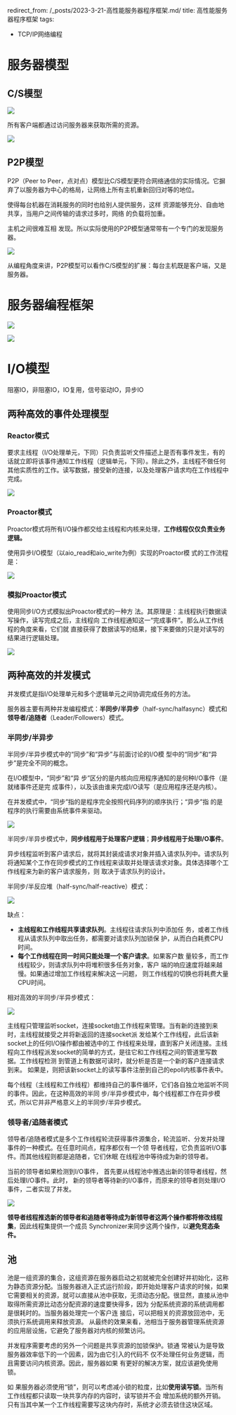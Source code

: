 redirect_from: /_posts/2023-3-21-高性能服务器程序框架.md/
title: 高性能服务器程序框架
tags:

  - TCP/IP网络编程

# 服务器模型

## C/S模型

![](https://cdn.jsdelivr.net/gh/wenqiangye/yesky_image@main/img/20230319142206.png)

所有客户端都通过访问服务器来获取所需的资源。

![](https://cdn.jsdelivr.net/gh/wenqiangye/yesky_image@main/img/20230319142250.png)

## P2P模型

P2P（Peer to Peer，点对点）模型比C/S模型更符合网络通信的实际情况。它摒弃了以服务器为中心的格局，让网络上所有主机重新回归对等的地位。

使得每台机器在消耗服务的同时也给别人提供服务，这样 资源能够充分、自由地共享，当用户之间传输的请求过多时，网络 的负载将加重。

主机之间很难互相 发现。所以实际使用的P2P模型通常带有一个专门的发现服务器。

![](https://cdn.jsdelivr.net/gh/wenqiangye/yesky_image@main/img/20230319142428.png)

从编程角度来讲，P2P模型可以看作C/S模型的扩展：每台主机既是客户端，又是服务器。

# 服务器编程框架

![](https://cdn.jsdelivr.net/gh/wenqiangye/yesky_image@main/img/20230319142603.png)

![](https://cdn.jsdelivr.net/gh/wenqiangye/yesky_image@main/img/20230319142641.png)



# I/O模型

 阻塞IO，非阻塞IO，IO复用，信号驱动IO，异步IO

## 两种高效的事件处理模型

### Reactor模式

要求主线程（I/O处理单元，下同）只负责监听文件描述上是否有事件发生，有的话就立即将该事件通知工作线程（逻辑单元，下同）。除此之外，主线程不做任何其他实质性的工作。读写数据，接受新的连接，以及处理客户请求均在工作线程中完成。

![](https://cdn.jsdelivr.net/gh/wenqiangye/yesky_image@main/img/20230321222617.png)



### Proactor模式

Proactor模式将所有I/O操作都交给主线程和内核来处理，**工作线程仅仅负责业务逻辑。**

使用异步I/O模型（以aio_read和aio_write为例）实现的Proactor模 式的工作流程是：

![](https://cdn.jsdelivr.net/gh/wenqiangye/yesky_image@main/img/20230321222755.png)

### 模拟Proactor模式

使用同步I/O方式模拟出Proactor模式的一种方 法。其原理是：主线程执行数据读写操作，读写完成之后，主线程向 工作线程通知这一“完成事件”。那么从工作线程的角度来看，它们就 直接获得了数据读写的结果，接下来要做的只是对读写的结果进行逻辑处理。

![](https://cdn.jsdelivr.net/gh/wenqiangye/yesky_image@main/img/20230321222914.png)

## 两种高效的并发模式

并发模式是指I/O处理单元和多个逻辑单元之间协调完成任务的方法。 

服务器主要有两种并发编程模式：**半同步/半异步**（half-sync/halfasync）模式和**领导者/追随者**（Leader/Followers）模式。

### 半同步/半异步

半同步/半异步模式中的“同步”和“异步”与前面讨论的I/O模 型中的“同步”和“异步”是完全不同的概念。

在I/O模型中，“同步”和“异 步”区分的是内核向应用程序通知的是何种I/O事件（是就绪事件还是完 成事件），以及该由谁来完成I/O读写（是应用程序还是内核）。

在并发模式中，“同步”指的是程序完全按照代码序列的顺序执行；“异步”指 的是程序的执行需要由系统事件来驱动。

![](https://cdn.jsdelivr.net/gh/wenqiangye/yesky_image@main/img/20230321223155.png)

半同步/半异步模式中，**同步线程用于处理客户逻辑**；**异步线程用于处理I/O事件**。

异步线程监听到客户请求后，就将其封装成请求对象并插入请求队列中。请求队列将通知某个工作在同步模式的工作线程来读取并处理该请求对象。具体选择哪个工作线程来为新的客户请求服务，则 取决于请求队列的设计。

半同步/半反应堆（half-sync/half-reactive）模式：

![](https://cdn.jsdelivr.net/gh/wenqiangye/yesky_image@main/img/20230321223509.png)

缺点：

- **主线程和工作线程共享请求队列**。主线程往请求队列中添加任 务，或者工作线程从请求队列中取出任务，都需要对请求队列加锁保 护，从而白白耗费CPU时间。 
- **每个工作线程在同一时间只能处理一个客户请求**。如果客户数 量较多，而工作线程较少，则请求队列中将堆积很多任务对象，客户 端的响应速度将越来越慢。如果通过增加工作线程来解决这一问题， 则工作线程的切换也将耗费大量CPU时间。

相对高效的半同步/半异步模式：

![](https://cdn.jsdelivr.net/gh/wenqiangye/yesky_image@main/img/20230321223701.png)

主线程只管理监听socket，连接socket由工作线程来管理。当有新的连接到来时，主线程就接受之并将新返回的连接socket派 发给某个工作线程，此后该新socket上的任何I/O操作都由被选中的工 作线程来处理，直到客户关闭连接。主线程向工作线程派发socket的简单的方式，是往它和工作线程之间的管道里写数据。工作线程检测 到管道上有数据可读时，就分析是否是一个新的客户连接请求到来。 如果是，则把该新socket上的读写事件注册到自己的epoll内核事件表中。

每个线程（主线程和工作线程）都维持自己的事件循环，它们各自独立地监听不同的事件。因此，在这种高效的半同 步/半异步模式中，每个线程都工作在异步模式，所以它并非严格意义上的半同步/半异步模式。

### 领导者/追随者模式

领导者/追随者模式是多个工作线程轮流获得事件源集合，轮流监听、分发并处理事件的一种模式。在任意时间点，程序都仅有一个领 导者线程，它负责监听I/O事件。而其他线程则都是追随者，它们休眠 在线程池中等待成为新的领导者。

当前的领导者如果检测到I/O事件， 首先要从线程池中推选出新的领导者线程，然后处理I/O事件。此时， 新的领导者等待新的I/O事件，而原来的领导者则处理I/O事件，二者实现了并发。

![](https://cdn.jsdelivr.net/gh/wenqiangye/yesky_image@main/img/20230321223943.png)

**领导者线程推选新的领导者和追随者等待成为新领导者这两个操作都将修改线程集**，因此线程集提供一个成员 Synchronizer来同步这两个操作，以**避免竞态条件。**

## 池

池是一组资源的集合，这组资源在服务器启动之初就被完全创建好并初始化，这称为静态资源分配。当服务器进入正式运行阶段，即开始处理客户请求的时候，如果 它需要相关的资源，就可以直接从池中获取，无须动态分配。很显然，直接从池中取得所需资源比动态分配资源的速度要快得多，因为 分配系统资源的系统调用都是很耗时的。当服务器处理完一个客户连 接后，可以把相关的资源放回池中，无须执行系统调用来释放资源。 从最终的效果来看，池相当于服务器管理系统资源的应用层设施，它避免了服务器对内核的频繁访问。

并发程序需要考虑的另外一个问题是共享资源的加锁保护。锁通 常被认为是导致服务器效率低下的一个因素，因为由它引入的代码不 仅不处理任何业务逻辑，而且需要访问内核资源。因此，服务器如果 有更好的解决方案，就应该避免使用锁。

如 果服务器必须使用“锁”，则可以考虑减小锁的粒度，比如**使用读写锁**。当所有工作线程都只读取一块共享内存的内容时，读写锁并不会 增加系统的额外开销。只有当其中某一个工作线程需要写这块内存时，系统才必须去锁住这块区域。
